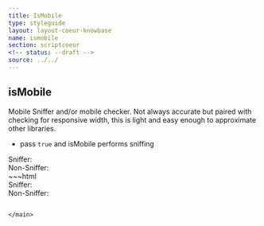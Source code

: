 ```yaml
---
title: IsMobile
type: styleguide
layout: layout-coeur-knowbase
name: ismobile
section: scriptcoeur
<!-- status: --draft -->
source: ../../
---
```


<main markdown="1">

## isMobile

Mobile Sniffer and/or mobile checker. Not always accurate but paired with checking for responsive width, this is light and easy enough to approximate other libraries.

- pass `true` and isMobile performs sniffing

<div class="_styleguide-example">

  <script src="../coeur/scriptcoeur/ismobile.js" type="text/javascript"></script>
  <div class=" _padding _color-bg-white">
    <div>Sniffer: <span class="isMobileMessage1"></span></div>
    <div>Non-Sniffer: <span class="isMobileMessage2"></span></div>
  </div>

  <script>
    $(document).ready(function() {
      if(isMobile(true)) {
        $('.isMobileMessage1').html('Your device is a mobile device!');
        $('.isMobileMessage1').addClass('_color-bg-success');
      } else {
        $('.isMobileMessage1').html('Your device isn’t a mobile device...!');
        $('.isMobileMessage1').addClass('_color-bg-warning');
      }

      if(isMobile()) {
        $('.isMobileMessage2').html('Your device is a mobile device!')
        $('.isMobileMessage2').addClass('_color-bg-success');
      } else {
        $('.isMobileMessage2').html('Your device isn’t a mobile device...!')
        $('.isMobileMessage2').addClass('_color-bg-warning');
      }
    });
  </script>

</div>
~~~html 
<script src="../coeur/scriptcoeur/ismobile.js" type="text/javascript"></script>
<div class=" _padding _color-bg-white">
  <div>Sniffer: <span class="isMobileMessage1"></span></div>
    <div>Non-Sniffer: <span class="isMobileMessage2"></span></div>
  </div>
</div>

<script>
  $(document).ready(function() {
    if(isMobile(true)) {
      $('.isMobileMessage1').html('Your device is a mobile device!');
      $('.isMobileMessage1').addClass('_color-bg-success');
    } else {
      $('.isMobileMessage1').html('Your device isn’t a mobile device...!');
      $('.isMobileMessage1').addClass('_color-bg-warning');
    }

    if(isMobile()) {
      $('.isMobileMessage2').html('Your device is a mobile device!')
      $('.isMobileMessage2').addClass('_color-bg-success');
    } else {
      $('.isMobileMessage2').html('Your device isn’t a mobile device...!')
      $('.isMobileMessage2').addClass('_color-bg-warning');
    }
  });
</script>
~~~

</main>



